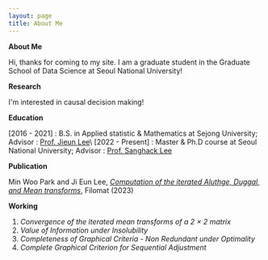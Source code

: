 ```yaml
---
layout: page
title: About Me
---
```


**About Me**

Hi, thanks for coming to my site. I am a graduate student in the Graduate School of Data Science at Seoul National University!

**Research**

I'm interested in causal decision making!

**Education**

[2016 - 2021] : B.S. in Applied statistic & Mathematics at Sejong University; Advisor : [Prof. Jieun Lee](https://home.sejong.ac.kr/~jieunlee7/)\\
[2022 - Present] : Master & Ph.D course at Seoul National University; Advisor : [Prof. Sanghack Lee](https://www.sanghacklee.me/)

**Publication**

Min Woo Park and Ji Eun Lee, [*Computation of the iterated Aluthge, Duggal,
and Mean transforms*](https://www.pmf.ni.ac.rs/filomat-content/2023/37-15/FILOMAT%2037-15.html), Filomat (2023)

**Working**

1. *Convergence of the iterated mean transforms of a 2 × 2 matrix*
2. *Value of Information under Insolubility*
3. *Completeness of Graphical Criteria - Non Redundant under Optimality* 
4. *Complete Graphical Criterion for Sequential Adjustment*
